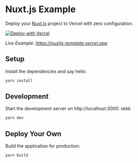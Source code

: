 # Nuxt.js Example

Deploy your [Nuxt.js](https://nuxtjs.org) project to Vercel with zero configuration.

[![Deploy with Vercel](https://vercel.com/button)](https://vercel.com/new/clone?repository-url=https://github.com/vercel/vercel/tree/main/examples/nuxtjs&template=nuxtjs)

_Live Example: https://nuxtjs-template.vercel.app_

## Setup

Install the dependencies and say hello:

```bash
yarn install
```

## Development

Start the development server on http://localhost:3000: okkk

```bash
yarn dev
```

## Deploy Your Own

Build the application for production:

```bash
yarn build
```



